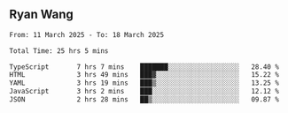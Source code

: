 ## Ryan Wang

<!--START_SECTION:waka-->

```txt
From: 11 March 2025 - To: 18 March 2025

Total Time: 25 hrs 5 mins

TypeScript       7 hrs 7 mins    ███████░░░░░░░░░░░░░░░░░░   28.40 %
HTML             3 hrs 49 mins   ███▓░░░░░░░░░░░░░░░░░░░░░   15.22 %
YAML             3 hrs 19 mins   ███▒░░░░░░░░░░░░░░░░░░░░░   13.25 %
JavaScript       3 hrs 2 mins    ███░░░░░░░░░░░░░░░░░░░░░░   12.12 %
JSON             2 hrs 28 mins   ██▒░░░░░░░░░░░░░░░░░░░░░░   09.87 %
```

<!--END_SECTION:waka-->
